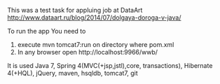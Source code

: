 This was a test task for appluing job at DataArt http://www.dataart.ru/blog/2014/07/dolgaya-doroga-v-java/


To run the app You need to 
1)  execute  mvn tomcat7:run  on directory where pom.xml
2) In any browser open  http://localhost:9966/wwb/

It is used Java 7, Spring 4(MVC(+jsp,jstl),core, transactions), Hibernate 4(+HQL), jQuery, maven, hsqldb, tomcat7, git  

